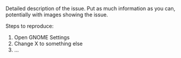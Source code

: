 <!--

Not following the communication guidelines [1] will mean your issue or comment
will be removed. Read it carefully before submitting this issue.


[1] https://gitlab.gnome.org/GNOME/gnome-control-center/blob/master/docs/CONTRIBUTING.md#communication-guideline

 -->

Detailed description of the issue. Put as much information as you can, potentially
with images showing the issue.

Steps to reproduce:

1. Open GNOME Settings
2. Change X to something else
3. ...
